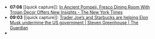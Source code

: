 - **07:08** [[quick capture]]:  [In Ancient Pompeii, Fresco Dining Room With Trojan Decor Offers New Insights - The New York Times](https://www.nytimes.com/2024/04/11/world/europe/pompeii-dining-room-trojan-war.html)
- **09:03** [[quick capture]]:  [Trader Joe’s and Starbucks are helping Elon Musk undermine the US government | Steven Greenhouse | The Guardian](https://www.theguardian.com/commentisfree/2024/apr/17/elon-musk-labor-union-lawsuit-strabucks-trader-joes)
-